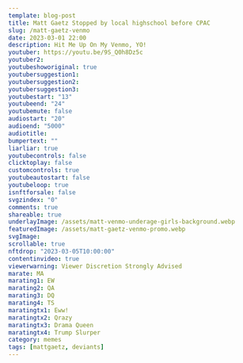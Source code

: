 ```yaml
---
template: blog-post
title: Matt Gaetz Stopped by local highschool before CPAC
slug: /matt-gaetz-venmo
date: 2023-03-01 22:00
description: Hit Me Up On My Venmo, YO!
youtuber: https://youtu.be/9S_Q0h8Dz5c
youtuber2: 
youtubeshoworiginal: true
youtubersuggestion1: 
youtubersuggestion2: 
youtubersuggestion3: 
youtubestart: "13"
youtubeend: "24"
youtubemute: false
audiostart: "20"
audioend: "5000"
audiotitle: 
bumpertext: ""
liarliar: true
youtubecontrols: false
clicktoplay: false
customcontrols: true
youtubeautostart: false
youtubeloop: true
isnftforsale: false
svgzindex: "0"
comments: true
shareable: true
underlayImage: /assets/matt-venmo-underage-girls-background.webp
featuredImage: /assets/matt-gaetz-venmo-promo.webp
svgImage: 
scrollable: true
nftdrop: "2023-03-05T10:00:00"
contentinvideo: true
viewerwarning: Viewer Discretion Strongly Advised
marate: MA
marating1: EW
marating2: QA
marating3: DQ
marating4: TS
maratingtx1: Eww!
maratingtx2: Qrazy
maratingtx3: Drama Queen
maratingtx4: Trump Slurper
category: memes
tags: [mattgaetz, deviants]
---
```

<div class="contentinside" style="">
<img class="" src="/assets/matt-floating-head.webp" width="100%" style=" z-index:-1; opacity:0;
animation: kariFilter1 6s ease-in-out;
animation-delay: 4s;
animation-iteration-count:infinite;
" />


<!-- <div class="bubble bubble-bottom-left" style="position:absolute; width:; top:30%; left:20vw; display:flex; justify-content:center;backdrop-filter: blur(6px);
animation: bubbleBop 9s ease-in;
animation-delay: 6s;
animation-direction: forwards;
animation-iteration-count:1;
opacity:0;
"><span style="font-size:120%; font-weight:bold;"><span style="font-size:160%; font-weight:bold;"></span></div>


<div class="bubble bubble-bottom-right" style="position:absolute; width:50vw; top:50%; right:20vw; display:block; justify-content:center; font-size:110%;backdrop-filter: blur(6px);
animation: bubbleBop1 10s ease-in;
animation-delay:8s;
animation-direction: forwards;
animation-iteration-count:1;
opacity:0;
"><span style="font-weight:bold;"></span></div> -->


</div>

<style>

@keyframes kariFilter1{
	0% { 
		opacity:0; }

	25% {
		/* -webkit-backdrop-filter: blur(15px); 
		backdrop-filter: blur(15px);  */
		opacity:.3;
	}
	50% {
		transform:translateY(1%);
		/* -webkit-backdrop-filter: blur(6px); 
		backdrop-filter: blur(6px);  */
		opacity:.8;
	}
	75% {
		transform:translateY(-1%);
		/* -webkit-backdrop-filter: blur(12px); 
		backdrop-filter: blur(12px);  */
		opacity:.7;
	}
	100% { 
		transform:translateY(1%);
		/* -webkit-backdrop-filter: blur(8px); 
		backdrop-filter: blur(8px);  */
		opacity:.2;
	}
  }


</style>
<div class="contentbody" style="text-align:left !important; margin-top:0;">
<span style="text-align: center;">

## There is a specter haunting the halls of Congress, and his name is Matt Gaetz.

</span>

<br />


He is a man of questionable character, a man who lives for the thrill of the moment, who will do anything to stay in the spotlight. 

I first met Gaetz in the lobby of the Trump International Hotel, where he was holding court with a group of reporters. He was wearing a garish suit that looked like it had been made from the American flag, and he was spouting off about some new conspiracy theory involving Hillary Clinton and the Illuminati.

<blockquote>
"Listen, man," he said to me when he noticed me standing nearby. "You wanna know the truth about what's really going on in this town? You gotta talk to me. I'm the only one who's got the balls to tell it like it is."</blockquote>

I didn't believe him, of course. I've been around this game long enough to know that guys like Gaetz are a dime a dozen. But there was something about his manic energy, his wild eyes, his MASSIVE forehead and rapid-fire speech, that intrigued me. I decided to follow him for a while, see where he was going.

It didn't take long for me to realize that Gaetz was more than just another blowhard politician. He was a force of nature, a man who lived on the edge of sanity and chaos. He was always looking for the next big thrill, the next opportunity to meet with girls from the local high schools.

I watched as he took to the House floor and railed against the "deep state" and the "fake news media." I watched as he cozied up to Donald Trump and became one of his most vocal defenders. I watched as he led the charge to overturn the election results, even after the insurrection at the Capitol.

Through it all, Gaetz remains a true believer, a man who truly thought he was fighting for the people. He is just another power-hungry politician, looking to advance his own career at any cost.

Gaetz is a man who has been consumed by the game of politics, who sees it as a never-ending battle between good and evil. He is a man who craves attention, who will say and do anything to get it. He is a man who has lost touch with reality, who lives in a world of his own making.

<blockquote>
But there is something else there too, something deeper and darker. Gaetz is a man who is attracted to youth, afraid of being forgotten. He is a man who knows that his time in the spotlight is limited, that eventually he will be swept aside by the tide of history. And so he fights on, a man on a mission, a man who searchs for forbidden fruit.</blockquote>

I don't know what the future holds for Matt Gaetz. I don't know if he will be remembered as a hero or a criminal, as a man who stood up for what he believed in or a man who sold his soul to the highest bidder. But I do know this: he is a man who embodies everything that is wrong with our political system, a man who is both the symptom and the disease.

And as long as men like him are allowed to roam free in the halls of power, our democracy will be in danger.





</div>